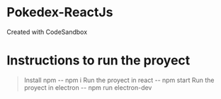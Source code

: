 # Pokedex-ReactJs
Created with CodeSandbox

# Instructions to run the proyect
> Install npm -- npm i
> Run the proyect in react -- npm start 
> Run the proyect in electron -- npm run electron-dev
